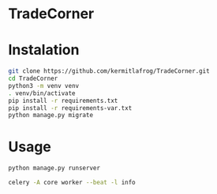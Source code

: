 # TradeCorner

# Instalation
   ```sh
   git clone https://github.com/kermitlafrog/TradeCorner.git
   cd TradeCorner
   python3 -m venv venv
   . venv/bin/activate
   pip install -r requirements.txt
   pip install -r requirements-var.txt
   python manage.py migrate
   ```

# Usage
  ```sh
  python manage.py runserver
  ```
  
  ```sh
  celery -A core worker --beat -l info
  ```
